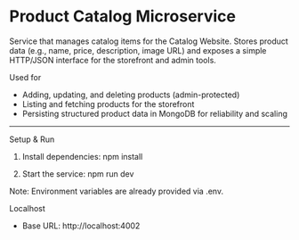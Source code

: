 # Product Catalog Microservice

Service that manages catalog items for the Catalog Website.
Stores product data (e.g., name, price, description, image URL) and exposes a simple HTTP/JSON interface for the storefront and admin tools.

Used for
- Adding, updating, and deleting products (admin-protected)
- Listing and fetching products for the storefront
- Persisting structured product data in MongoDB for reliability and scaling

---

Setup & Run
1. Install dependencies:
   npm install

2. Start the service:
   npm run dev  

Note: Environment variables are already provided via .env.

Localhost
- Base URL: http://localhost:4002
